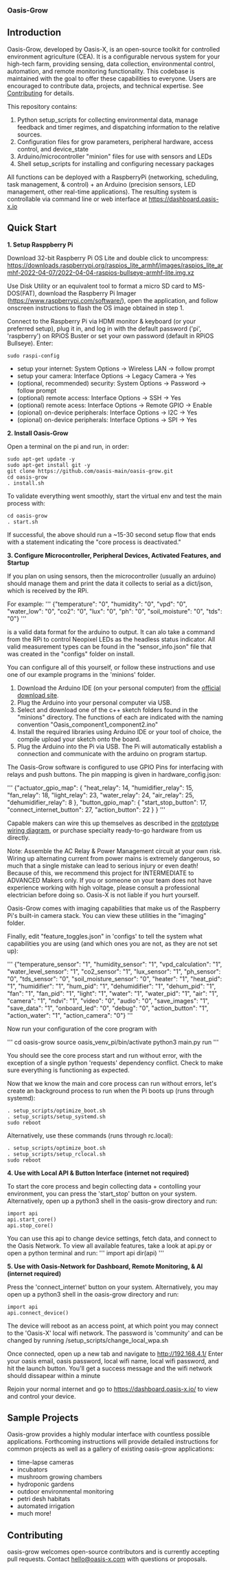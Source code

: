 ### Oasis-Grow

## Introduction

Oasis-Grow, developed by Oasis-X, is an open-source toolkit for controlled environment agriculture (CEA). It is a configurable nervous system for your high-tech farm, providing sensing, data collection, environmental control, automation, and remote monitoring functionality. This codebase is maintained with the goal to offer these capabilities to everyone. Users are encouraged to contribute data, projects, and technical expertise. See [Contributing](#contributing) for details.

This repository contains:
1. Python setup_scripts for collecting environmental data, manage feedback and timer regimes, and dispatching information to the relative sources.
2. Configuration files for grow parameters, peripheral hardware, access control, and device_state
3. Arduino/microcontroller "minion" files for use with sensors and LEDs
4. Shell setup_scripts for installing and configuring necessary packages

All functions can be deployed with a RaspberryPi (networking, scheduling, task management, & control) + an Arduino (precision sensors, LED management, other real-time applications). The resulting system is controllable via command line or web interface at https://dashboard.oasis-x.io

## Quick Start

**1. Setup Rasppberry Pi**

Download 32-bit Raspberry Pi OS Lite and double click to uncompress: 
https://downloads.raspberrypi.org/raspios_lite_armhf/images/raspios_lite_armhf-2022-04-07/2022-04-04-raspios-bullseye-armhf-lite.img.xz

Use Disk Utility or an equivalent tool to format a micro SD card to MS-DOS(FAT), download the Raspberry Pi Imager (https://www.raspberrypi.com/software/), open the application, and follow onscreen instructions to flash the OS image obtained in step 1. 

Connect to the Raspberry Pi via HDMI monitor & keyboard (or your preferred setup), plug it in, and log in with the default password ('pi', 'raspberry') on RPiOS Buster or set your own password (default in RPiOS Bullseye). Enter:

```
sudo raspi-config
```
- setup your internet: System Options -> Wireless LAN -> follow prompt
- setup your camera: Interface Options -> Legacy Camera  -> Yes
- (optional, recommended) security: System Options -> Password  -> follow prompt
- (optional) remote access: Interface Options -> SSH  -> Yes
- (optional) remote acess: Interface Options -> Remote GPIO  -> Enable
- (opional) on-device peripherals: Interface Options -> I2C  -> Yes  
- (opional) on-device peripherals: Interface Options -> SPI  -> Yes  

**2. Install Oasis-Grow**

Open a terminal on the pi and run, in order:

```
sudo apt-get update -y
sudo apt-get install git -y
git clone https://github.com/oasis-main/oasis-grow.git 
cd oasis-grow
. install.sh
```

To validate everything went smoothly, start the virtual env and test the main process with:

```
cd oasis-grow
. start.sh
```

If successful, the above should run a ~15-30 second setup flow that ends with a statement indicating the "core process is deactivated."

**3. Configure Microcontroller, Peripheral Devices, Activated Features, and Startup**

If you plan on using sensors, then the microcontroller (usually an arduino) should manage them and print the data it collects to serial as a dict/json, which is received by the RPi.

For example:
'''
{"temperature": "0",
"humidity": "0",
"vpd": "0",
"water_low": "0",
"co2": "0",
"lux": "0",
"ph": "0",
"soil_moisture": "0",
"tds": "0"}
'''

is a valid data format for the arduino to output. It can alo take a command from the RPi to control Neopixel LEDs as the headless status indicator. All valid measurement types can be found in the "sensor_info.json" file that was created in the "configs" folder on install.

You can configure all of this yourself, or follow these instructions and use one of our example programs in the 'minions' folder.
1. Download the Arduino IDE (on your personal computer) from the [official download site](www.arduino.cc/en/software).
2. Plug the Arduino into your personal computer via USB.
3. Select and download one of the c++ sketch folders found in the "minions" directory. The functions of each are indicated with the naming convention "Oasis_component1_component2.ino"
4. Install the required libraries using Arduino IDE or your tool of choice, the compile upload your sketch onto the board.
5. Plug the Arduino into the Pi via USB. The Pi will automatically establish a connection and communicate with the arduino on program startup.

The Oasis-Grow software is configured to use GPIO Pins for interfacing with relays and push buttons. The pin mapping is given in hardware_config.json:

'''
{"actuator_gpio_map": {
                   "heat_relay": 14,
                   "humidifier_relay": 15,
                   "fan_relay": 18,
                   "light_relay": 23,
                   "water_relay": 24,
                   "air_relay": 25,
                   "dehumidifier_relay": 8
                   },
"button_gpio_map": {
                 "start_stop_button": 17,
                 "connect_internet_button": 27,
                 "action_button": 22
                 }
}
'''

Capable makers can wire this up themselves as described in the [prototype wiring diagram](https://docs.google.com/presentation/d/1E4D3Sl3dR-raVRRaoH5YC-TudYASd4O9N7d49p5N9X8/edit?usp=sharing), or purchase specialty ready-to-go hardware from us directly.

Note: Assemble the AC Relay & Power Management circuit at your own risk. Wiring up alternating current from power mains is extremely dangerous, so much that a single mistake can lead to serious injury or even death! Because of this, we recommend this project for INTERMEDIATE to ADVANCED Makers only. If you or someone on your team does not have experience working with high voltage, please consult a professional electrician before doing so. Oasis-X is not liable if you hurt yourself.

Oasis-Grow comes with imaging capabilities that make us of the Raspberry Pi's built-in camera stack. You can view these utilities in the "imaging" folder.

Finally, edit "feature_toggles.json" in 'configs' to tell the system what capabilities you are using (and which ones you are not, as they are not set up):

'''
{"temperature_sensor": "1",
"humidity_sensor": "1",
"vpd_calculation": "1",
"water_level_sensor": "1",
"co2_sensor": "1",
"lux_sensor": "1",
"ph_sensor": "0",
"tds_sensor": "0",
"soil_moisture_sensor": "0",
"heater": "1",
"heat_pid": "1",
"humidifier": "1",
"hum_pid": "1",
"dehumidifier": "1",
"dehum_pid": "1",
"fan": "1",
"fan_pid": "1",
"light": "1",
"water": "1",
"water_pid": "1",
"air": "1",
"camera": "1",
"ndvi": "1",
"video": "0",
"audio": "0",
"save_images": "1",
"save_data": "1",
"onboard_led": "0",
"debug": "0",
"action_button": "1",
"action_water": "1",
"action_camera": "0"}
'''

Now run your configuration of the core program with

'''
cd oasis-grow
source oasis_venv_pi/bin/activate
python3 main.py run
'''

You should see the core process start and run without error, with the exception of a single python 'requests' dependency conflict. Check to make sure everything is functioning as expected.

Now that we know the main and core process can run without errors, let's create an background process to run when the Pi boots up (runs through systemd):

```
. setup_scripts/optimize_boot.sh
. setup_scripts/setup_systemd.sh
sudo reboot
```

Alternatively, use these commands (runs through rc.local):

```
. setup_scripts/optimize_boot.sh
. setup_scripts/setup_rclocal.sh
sudo reboot
```

**4. Use with Local API & Button Interface (internet not required)**

To start the core process and begin collecting data + contolling your environment, you can press the 'start_stop' button on your system.
Alternatively, open up a python3 shell in the oasis-grow directory and run:

```
import api
api.start_core()
api.stop_core()
```

You can use this api to change device settings, fetch data, and connect to the Oasis Network. To view all available features, take a look at api.py or open a python terminal and run:
'''
import api
dir(api)
'''

**5. Use with Oasis-Network for Dashboard, Remote Monitoring, & AI (internet required)**

Press the 'connect_internet' button on your system. Alternatively, you may open up a python3 shell in the oasis-grow directory and run:

```
import api
api.connect_device()
```

The device will reboot as an access point, at which point you may connect to the 'Oasis-X' local wifi network. The password is 'community' and can be changed by running /setup_scripts/change_local_wpa.sh

Once connected, open up a new tab and navigate to http://192.168.4.1/ Enter your oasis email, oasis password, local wifi name, local wifi password, and hit the launch button. You'll get a success message and the wifi network should dissapear within a minute

Rejoin your normal internet and go to https://dashboard.oasis-x.io/ to view and control your device.

## Sample Projects
Oasis-grow provides a highly modular interface with countless possible applications. Forthcoming instructions will provide detailed instructions for common projects as well as a gallery of existing oasis-grow applications:
- time-lapse cameras
- incubators
- mushroom growing chambers
- hydroponic gardens
- outdoor environmental monitoring
- petri desh habitats
- automated irrigation
- much more!

## Contributing
oasis-grow welcomes open-source contributors and is currently accepting pull requests. Contact hello@oasis-x.com with questions or proposals.

